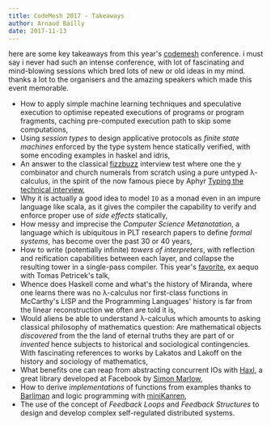 ```yaml
---
title: CodeMesh 2017 - Takeaways
author: Arnaud Bailly
date: 2017-11-13
---
```


here are some key takeaways from this year's [codemesh](http://www.codemesh.io/codemesh2017) conference. i must say i never had such an intense conference, with lot of fascinating and mind-blowing sessions which bred lots of new or old ideas in my mind. thanks a lot to the organisers and the amazing speakers which made this event memorable.

* How to apply simple machine learning techniques and speculative execution to optimise repeated executions of programs or program fragments, caching pre-computed execution path to skip some computations,
* Using _session types_ to design applicative protocols as _finite state machines_ enforced by the type system hence statically verified, with some encoding examples in haskel and idris,
* An answer to the classical [fizzbuzz](http://wiki.c2.com/?FizzBuzzTest) interview test where one the y combinator and church numerals from scratch using a pure untyped λ-calculus, in the spirit of the now famous piece by Aphyr [Typing the technical interview](https://aphyr.com/posts/342-typing-the-technical-interview),
* Why it is actually a good idea to model `IO` as a monad even in an impure language like scala, as it gives the compiler the capability to verify and enforce proper use of _side effects_ statically,
* How messy and imprecise the _Computer Science Metanotation_, a language which is ubiquitous in PLT research papers to define _formal systems_, has become over the past 30 or 40 years,
* How to write (potentially infinite) _towers of interpreters_, with reflection and reification capabilities between each layer, and collapse the resulting tower in a single-pass compiler. This year's [favorite](http://lampwww.epfl.ch/~amin/), ex aequo with Tomas Petricek's talk,
* Whence does Haskell come and what's the history of Miranda, where one learns there was no λ-calculus nor first-class functions in McCarthy's LISP and the Programming Languages' history is far from the linear reconstruction we often are told it is,
* Would aliens be able to understand  λ-calculus which amounts to asking classical philosophy of mathematics question: Are mathematical objects _discovered_ from the the land of eternal truths they are part of or _invented_ hence subjects to historical and sociological contingencies. With fascinating references to works by Lakatos and Lakoff on the history and sociology of mathematics,
* What benefits one can reap from abstracting concurrent IOs with [Haxl](https://github.com/facebook/Haxl/), a great library developed at Facebook by [Simon Marlow](http://simonmar.github.io/),
* How to derive _implementations_ of functions from examples thanks to [Barliman](https://github.com/webyrd/Barliman/) and logic programming with [miniKanren](http://minikanren.org/),
* The use of the concept of  _Feedback Loops_ and _Feedback Structures_ to design and develop complex self-regulated distributed systems.
